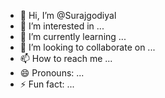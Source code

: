- 👋 Hi, I’m @Surajgodiyal
- 👀 I’m interested in ...
- 🌱 I’m currently learning ...
- 💞️ I’m looking to collaborate on ...
- 📫 How to reach me ...
- 😄 Pronouns: ...
- ⚡ Fun fact: ...

<!---
Surajgodiyal/Surajgodiyal is a ✨ special ✨ repository because its `README.md` (this file) appears on your GitHub profile.
You can click the Preview link to take a look at your changes.
--->
